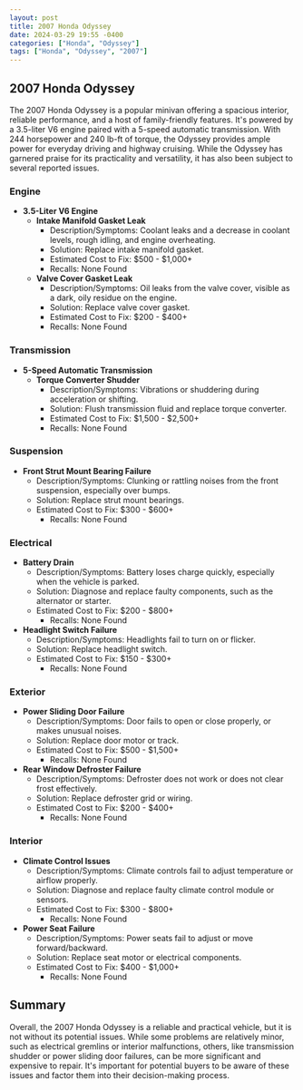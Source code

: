 ```yaml
---
layout: post
title: 2007 Honda Odyssey
date: 2024-03-29 19:55 -0400
categories: ["Honda", "Odyssey"]
tags: ["Honda", "Odyssey", "2007"]
---
```

## 2007 Honda Odyssey

The 2007 Honda Odyssey is a popular minivan offering a spacious interior, reliable performance, and a host of family-friendly features. It's powered by a 3.5-liter V6 engine paired with a 5-speed automatic transmission. With 244 horsepower and 240 lb-ft of torque, the Odyssey provides ample power for everyday driving and highway cruising. While the Odyssey has garnered praise for its practicality and versatility, it has also been subject to several reported issues.

### Engine

- **3.5-Liter V6 Engine**
    - **Intake Manifold Gasket Leak**
        - Description/Symptoms: Coolant leaks and a decrease in coolant levels, rough idling, and engine overheating.
        - Solution: Replace intake manifold gasket.
        - Estimated Cost to Fix: $500 - $1,000+
        - Recalls: None Found
    - **Valve Cover Gasket Leak**
        - Description/Symptoms: Oil leaks from the valve cover, visible as a dark, oily residue on the engine.
        - Solution: Replace valve cover gasket.
        - Estimated Cost to Fix: $200 - $400+
        - Recalls: None Found

### Transmission

- **5-Speed Automatic Transmission**
    - **Torque Converter Shudder**
        - Description/Symptoms: Vibrations or shuddering during acceleration or shifting.
        - Solution: Flush transmission fluid and replace torque converter.
        - Estimated Cost to Fix: $1,500 - $2,500+
        - Recalls: None Found

### Suspension

- **Front Strut Mount Bearing Failure**
    - Description/Symptoms: Clunking or rattling noises from the front suspension, especially over bumps.
    - Solution: Replace strut mount bearings.
    - Estimated Cost to Fix: $300 - $600+
        - Recalls: None Found

### Electrical

- **Battery Drain**
    - Description/Symptoms: Battery loses charge quickly, especially when the vehicle is parked.
    - Solution: Diagnose and replace faulty components, such as the alternator or starter.
    - Estimated Cost to Fix: $200 - $800+
        - Recalls: None Found
- **Headlight Switch Failure**
    - Description/Symptoms: Headlights fail to turn on or flicker.
    - Solution: Replace headlight switch.
    - Estimated Cost to Fix: $150 - $300+
        - Recalls: None Found

### Exterior

- **Power Sliding Door Failure**
    - Description/Symptoms: Door fails to open or close properly, or makes unusual noises.
    - Solution: Replace door motor or track.
    - Estimated Cost to Fix: $500 - $1,500+
        - Recalls: None Found
- **Rear Window Defroster Failure**
    - Description/Symptoms: Defroster does not work or does not clear frost effectively.
    - Solution: Replace defroster grid or wiring.
    - Estimated Cost to Fix: $200 - $400+
        - Recalls: None Found

### Interior

- **Climate Control Issues**
    - Description/Symptoms: Climate controls fail to adjust temperature or airflow properly.
    - Solution: Diagnose and replace faulty climate control module or sensors.
    - Estimated Cost to Fix: $300 - $800+
        - Recalls: None Found
- **Power Seat Failure**
    - Description/Symptoms: Power seats fail to adjust or move forward/backward.
    - Solution: Replace seat motor or electrical components.
    - Estimated Cost to Fix: $400 - $1,000+
        - Recalls: None Found

## Summary

Overall, the 2007 Honda Odyssey is a reliable and practical vehicle, but it is not without its potential issues. While some problems are relatively minor, such as electrical gremlins or interior malfunctions, others, like transmission shudder or power sliding door failures, can be more significant and expensive to repair. It's important for potential buyers to be aware of these issues and factor them into their decision-making process.
